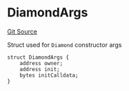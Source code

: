 # DiamondArgs
[Git Source](https://github.com/ubiquity/ubiquity-dollar/blob/4924ab0035521e70625d704791f5b260a4713327/src/dollar/Diamond.sol)

Struct used for `Diamond` constructor args


```solidity
struct DiamondArgs {
    address owner;
    address init;
    bytes initCalldata;
}
```

